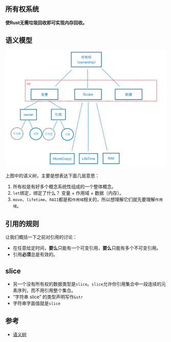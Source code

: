 ## 所有权系统
**使Rust无需垃圾回收即可实现内存回收。**

## 语义模型
![语义树](./images/ownership_tree.png)

上图中的语义树，主要是想表达下面几层意思：
1. 所有权是有好多个概念系统性组成的一个整体概念。
2. `let`绑定，绑定了什么？ 变量 + 作用域 + 数据（内存）。
3. `move`、`lifetime`、`RAII`都是和`作用域`相关的，所以想理解它们就先要理解`作用域`。

## 引用的规则
让我们概括一下之前对引用的讨论：
- 在任意给定时间，**要么**只能有一个可变引用，**要么**只能有多个不可变引用。
- 引用**必须**总是有效的。

## slice
- 另一个没有所有权的数据类型是`slice`。`slice`允许你引用集合中一段连续的元素序列，而不用引用整个集合。
- “字符串 slice” 的类型声明写作`&str`
- 字符串字面值就是`slice`


## 参考

- [语义树](https://zhuanlan.zhihu.com/p/27571264)
